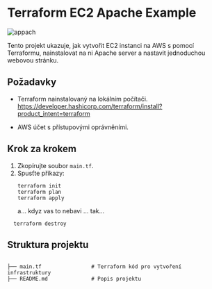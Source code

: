 # Terraform EC2 Apache Example


![appach](https://github.com/user-attachments/assets/423a37d3-cfe8-4cb4-baa6-c3a1e74ef75b)

Tento projekt ukazuje, jak vytvořit EC2 instanci na AWS s pomocí Terraformu, nainstalovat na ni Apache server a nastavit jednoduchou webovou stránku.

## Požadavky
- Terraform nainstalovaný na lokálním počítači.<br>
  https://developer.hashicorp.com/terraform/install?product_intent=terraform  

- AWS účet s přístupovými oprávněními.

## Krok za krokem
1. Zkopírujte soubor `main.tf`.
2. Spusťte příkazy:
   ```
   terraform init
   terraform plan 
   terraform apply
   ```
   a... kdyz vas to nebavi ... tak...
 ```
   terraform destroy
```

## Struktura projektu 
 ```

├── main.tf                # Terraform kód pro vytvoření infrastruktury
├── README.md              # Popis projektu
